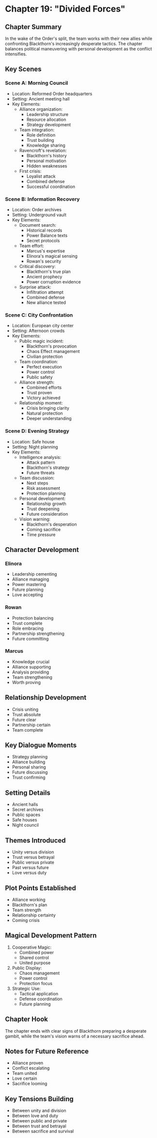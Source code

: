# Chapter 19: "Divided Forces"

## Chapter Summary
In the wake of the Order's split, the team works with their new allies while confronting Blackthorn's increasingly desperate tactics. The chapter balances political maneuvering with personal development as the conflict intensifies.

## Key Scenes

### Scene A: Morning Council
- Location: Reformed Order headquarters
- Setting: Ancient meeting hall
- Key Elements:
  * Alliance organization:
    - Leadership structure
    - Resource allocation
    - Strategy development
  * Team integration:
    - Role definition
    - Trust building
    - Knowledge sharing
  * Ravencroft's revelation:
    - Blackthorn's history
    - Personal motivation
    - Hidden weaknesses
  * First crisis:
    - Loyalist attack
    - Combined defense
    - Successful coordination

### Scene B: Information Recovery
- Location: Order archives
- Setting: Underground vault
- Key Elements:
  * Document search:
    - Historical records
    - Power Balance texts
    - Secret protocols
  * Team effort:
    - Marcus's expertise
    - Elinora's magical sensing
    - Rowan's security
  * Critical discovery:
    - Blackthorn's true plan
    - Ancient prophecy
    - Power corruption evidence
  * Surprise attack:
    - Infiltration attempt
    - Combined defense
    - New alliance tested

### Scene C: City Confrontation
- Location: European city center
- Setting: Afternoon crowds
- Key Elements:
  * Public magic incident:
    - Blackthorn's provocation
    - Chaos Effect management
    - Civilian protection
  * Team coordination:
    - Perfect execution
    - Power control
    - Public safety
  * Alliance strength:
    - Combined efforts
    - Trust proven
    - Victory achieved
  * Relationship moment:
    - Crisis bringing clarity
    - Natural protection
    - Deeper understanding

### Scene D: Evening Strategy
- Location: Safe house
- Setting: Night planning
- Key Elements:
  * Intelligence analysis:
    - Attack pattern
    - Blackthorn's strategy
    - Future threats
  * Team discussion:
    - Next steps
    - Risk assessment
    - Protection planning
  * Personal development:
    - Relationship growth
    - Trust deepening
    - Future consideration
  * Vision warning:
    - Blackthorn's desperation
    - Coming sacrifice
    - Time pressure

## Character Development

### Elinora
- Leadership cementing
- Alliance managing
- Power mastering
- Future planning
- Love accepting

### Rowan
- Protection balancing
- Trust complete
- Role embracing
- Partnership strengthening
- Future committing

### Marcus
- Knowledge crucial
- Alliance supporting
- Analysis providing
- Team strengthening
- Worth proving

## Relationship Development
- Crisis uniting
- Trust absolute
- Future clear
- Partnership certain
- Team complete

## Key Dialogue Moments
- Strategy planning
- Alliance building
- Personal sharing
- Future discussing
- Trust confirming

## Setting Details
- Ancient halls
- Secret archives
- Public spaces
- Safe houses
- Night council

## Themes Introduced
- Unity versus division
- Trust versus betrayal
- Public versus private
- Past versus future
- Love versus duty

## Plot Points Established
- Alliance working
- Blackthorn's plan
- Team strength
- Relationship certainty
- Coming crisis

## Magical Development Pattern
1. Cooperative Magic:
   - Combined power
   - Shared control
   - United purpose
2. Public Display:
   - Chaos management
   - Power control
   - Protection focus
3. Strategic Use:
   - Tactical application
   - Defense coordination
   - Future planning

## Chapter Hook
The chapter ends with clear signs of Blackthorn preparing a desperate gambit, while the team's vision warns of a necessary sacrifice ahead.

## Notes for Future Reference
- Alliance proven
- Conflict escalating
- Team united
- Love certain
- Sacrifice looming

## Key Tensions Building
- Between unity and division
- Between love and duty
- Between public and private
- Between trust and betrayal
- Between sacrifice and survival
